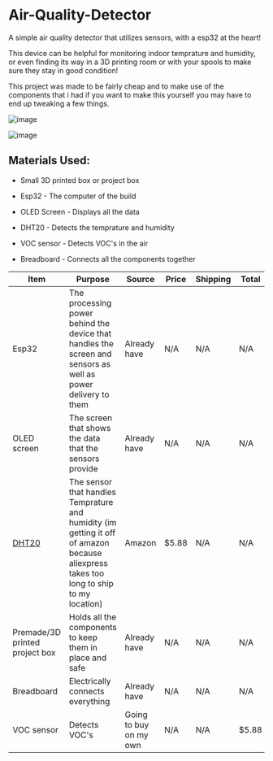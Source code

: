 # Air-Quality-Detector
A simple air quality detector that utilizes sensors, with a esp32 at the heart!

This device can be helpful for monitoring indoor temprature and humidity, or even finding its way in a 3D printing room or with your spools to make sure they stay in good condition!

This project was made to be fairly cheap and to make use of the components that i had if you want to make this yourself you may have to end up tweaking a few things.

![image](https://github.com/user-attachments/assets/7ca408fc-73b6-48b4-8d8e-a9eed1050690)

![image](https://github.com/user-attachments/assets/c2841aa8-c9da-47ab-a693-46158e231bd0)


## Materials Used:

* Small 3D printed box or project box

* Esp32 - The computer of the build

* OLED Screen - Displays all the data

* DHT20 - Detects the temprature and humidity

* VOC sensor - Detects VOC's in the air

* Breadboard - Connects all the components together

|     Item      |                                                        Purpose                                                               |     Source    |     Price     |    Shipping    |         Total         |
| ------------- | ---------------------------------------------------------------------------------------------------------------------------- | ------------- | ------------- | -------------- | --------------------- |
|Esp32          |The processing power behind the device that handles the screen and sensors as well as power delivery to them                  |Already have   |     N/A       |    N/A         |       N/A             |
|OLED screen    |The screen that shows the data that the sensors provide                                                                       |Already have   |     N/A       |    N/A         |       N/A             |
|[DHT20](https://www.amazon.com/Temperature-Humidity-Sensor-Digital-Replaces/dp/B0F21T53BZ) |The sensor that handles Temprature and humidity (im getting it off of amazon because aliexpress takes too long to ship to my location)   |Amazon         |     $5.88     |    N/A         |       N/A             |
|Premade/3D printed project box| Holds all the components to keep them in place and safe                                                       |Already have   |     N/A       |    N/A         |       N/A             |
|Breadboard     | Electrically connects everything                                                                                             |Already have   |     N/A       |    N/A         |       N/A             |
|VOC sensor     |Detects VOC's                                                                                                                 |Going to buy on my own|   N/A  |    N/A         |       $5.88           |
